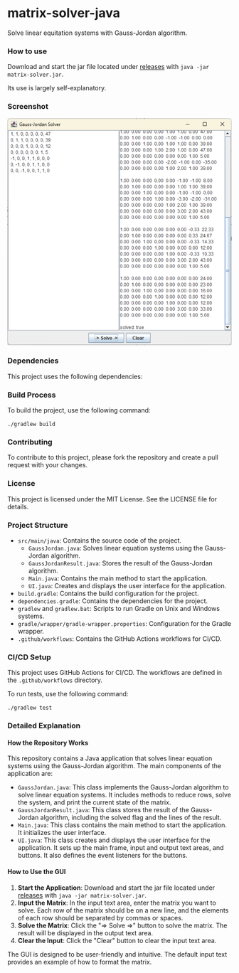 # matrix-solver-java

Solve linear equitation systems with Gauss-Jordan algorithm.

### How to use

Download and start the jar file located under [releases](https://github.com/tgrothe/matrix-solver-java/releases) with `java -jar matrix-solver.jar`.

Its use is largely self-explanatory.

### Screenshot

![Screenshot-1.png](Screenshot-1.png)

### Dependencies

This project uses the following dependencies:

### Build Process

To build the project, use the following command:
```
./gradlew build
```

### Contributing

To contribute to this project, please fork the repository and create a pull request with your changes.

### License

This project is licensed under the MIT License. See the LICENSE file for details.

### Project Structure

- `src/main/java`: Contains the source code of the project.
  - `GaussJordan.java`: Solves linear equation systems using the Gauss-Jordan algorithm.
  - `GaussJordanResult.java`: Stores the result of the Gauss-Jordan algorithm.
  - `Main.java`: Contains the main method to start the application.
  - `UI.java`: Creates and displays the user interface for the application.
- `build.gradle`: Contains the build configuration for the project.
- `dependencies.gradle`: Contains the dependencies for the project.
- `gradlew` and `gradlew.bat`: Scripts to run Gradle on Unix and Windows systems.
- `gradle/wrapper/gradle-wrapper.properties`: Configuration for the Gradle wrapper.
- `.github/workflows`: Contains the GitHub Actions workflows for CI/CD.

### CI/CD Setup

This project uses GitHub Actions for CI/CD. The workflows are defined in the `.github/workflows` directory.

To run tests, use the following command:
```
./gradlew test
```

### Detailed Explanation

#### How the Repository Works

This repository contains a Java application that solves linear equation systems using the Gauss-Jordan algorithm. The main components of the application are:

- `GaussJordan.java`: This class implements the Gauss-Jordan algorithm to solve linear equation systems. It includes methods to reduce rows, solve the system, and print the current state of the matrix.
- `GaussJordanResult.java`: This class stores the result of the Gauss-Jordan algorithm, including the solved flag and the lines of the result.
- `Main.java`: This class contains the main method to start the application. It initializes the user interface.
- `UI.java`: This class creates and displays the user interface for the application. It sets up the main frame, input and output text areas, and buttons. It also defines the event listeners for the buttons.

#### How to Use the GUI

1. **Start the Application**: Download and start the jar file located under [releases](https://github.com/tgrothe/matrix-solver-java/releases) with `java -jar matrix-solver.jar`.
2. **Input the Matrix**: In the input text area, enter the matrix you want to solve. Each row of the matrix should be on a new line, and the elements of each row should be separated by commas or spaces.
3. **Solve the Matrix**: Click the "=> Solve =>" button to solve the matrix. The result will be displayed in the output text area.
4. **Clear the Input**: Click the "Clear" button to clear the input text area.

The GUI is designed to be user-friendly and intuitive. The default input text provides an example of how to format the matrix.
